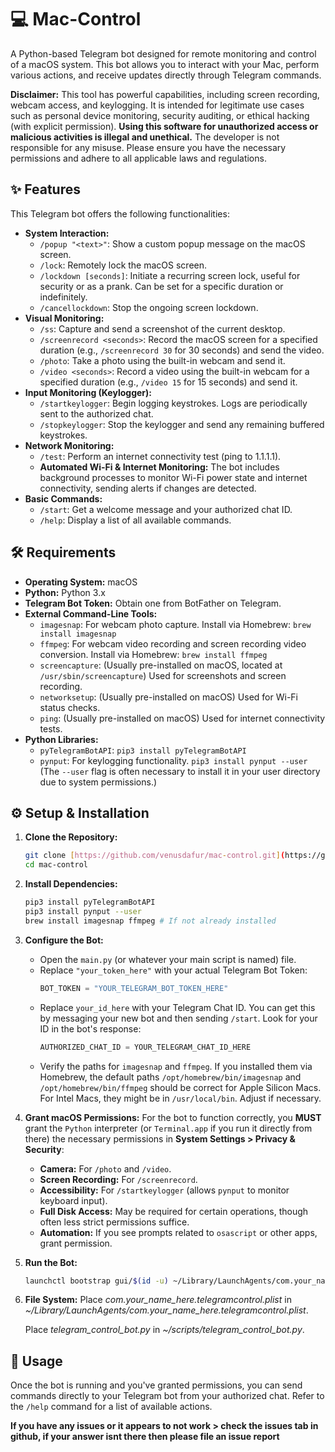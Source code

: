# 💻 Mac-Control

A Python-based Telegram bot designed for remote monitoring and control of a macOS system. This bot allows you to interact with your Mac, perform various actions, and receive updates directly through Telegram commands.

**Disclaimer:** This tool has powerful capabilities, including screen recording, webcam access, and keylogging. It is intended for legitimate use cases such as personal device monitoring, security auditing, or ethical hacking (with explicit permission). **Using this software for unauthorized access or malicious activities is illegal and unethical.** The developer is not responsible for any misuse. Please ensure you have the necessary permissions and adhere to all applicable laws and regulations.

## ✨ Features

This Telegram bot offers the following functionalities:

* **System Interaction:**
    * `/popup "<text>"`: Show a custom popup message on the macOS screen.
    * `/lock`: Remotely lock the macOS screen.
    * `/lockdown [seconds]`: Initiate a recurring screen lock, useful for security or as a prank. Can be set for a specific duration or indefinitely.
    * `/cancellockdown`: Stop the ongoing screen lockdown.
* **Visual Monitoring:**
    * `/ss`: Capture and send a screenshot of the current desktop.
    * `/screenrecord <seconds>`: Record the macOS screen for a specified duration (e.g., `/screenrecord 30` for 30 seconds) and send the video.
    * `/photo`: Take a photo using the built-in webcam and send it.
    * `/video <seconds>`: Record a video using the built-in webcam for a specified duration (e.g., `/video 15` for 15 seconds) and send it.
* **Input Monitoring (Keylogger):**
    * `/startkeylogger`: Begin logging keystrokes. Logs are periodically sent to the authorized chat.
    * `/stopkeylogger`: Stop the keylogger and send any remaining buffered keystrokes.
* **Network Monitoring:**
    * `/test`: Perform an internet connectivity test (ping to 1.1.1.1).
    * **Automated Wi-Fi & Internet Monitoring:** The bot includes background processes to monitor Wi-Fi power state and internet connectivity, sending alerts if changes are detected.
* **Basic Commands:**
    * `/start`: Get a welcome message and your authorized chat ID.
    * `/help`: Display a list of all available commands.

## 🛠️ Requirements

* **Operating System:** macOS
* **Python:** Python 3.x
* **Telegram Bot Token:** Obtain one from BotFather on Telegram.
* **External Command-Line Tools:**
    * `imagesnap`: For webcam photo capture. Install via Homebrew: `brew install imagesnap`
    * `ffmpeg`: For webcam video recording and screen recording video conversion. Install via Homebrew: `brew install ffmpeg`
    * `screencapture`: (Usually pre-installed on macOS, located at `/usr/sbin/screencapture`) Used for screenshots and screen recording.
    * `networksetup`: (Usually pre-installed on macOS) Used for Wi-Fi status checks.
    * `ping`: (Usually pre-installed on macOS) Used for internet connectivity tests.
* **Python Libraries:**
    * `pyTelegramBotAPI`: `pip3 install pyTelegramBotAPI`
    * `pynput`: For keylogging functionality. `pip3 install pynput --user` (The `--user` flag is often necessary to install it in your user directory due to system permissions.)

## ⚙️ Setup & Installation

1.  **Clone the Repository:**
    ```bash
    git clone [https://github.com/venusdafur/mac-control.git](https://github.com/venusdafur/mac-control.git)
    cd mac-control
    ```

2.  **Install Dependencies:**
    ```bash
    pip3 install pyTelegramBotAPI
    pip3 install pynput --user
    brew install imagesnap ffmpeg # If not already installed
    ```
3.  **Configure the Bot:**
    * Open the `main.py` (or whatever your main script is named) file.
    * Replace `"your_token_here"` with your actual Telegram Bot Token:
        ```python
        BOT_TOKEN = "YOUR_TELEGRAM_BOT_TOKEN_HERE"
        ```
    * Replace `your_id_here` with your Telegram Chat ID. You can get this by messaging your new bot and then sending `/start`. Look for your ID in the bot's response:
        ```python
        AUTHORIZED_CHAT_ID = YOUR_TELEGRAM_CHAT_ID_HERE
        ```
    * Verify the paths for `imagesnap` and `ffmpeg`. If you installed them via Homebrew, the default paths `/opt/homebrew/bin/imagesnap` and `/opt/homebrew/bin/ffmpeg` should be correct for Apple Silicon Macs. For Intel Macs, they might be in `/usr/local/bin`. Adjust if necessary.

4.  **Grant macOS Permissions:**
    For the bot to function correctly, you **MUST** grant the `Python` interpreter (or `Terminal.app` if you run it directly from there) the necessary permissions in **System Settings > Privacy & Security**:
    * **Camera:** For `/photo` and `/video`.
    * **Screen Recording:** For `/screenrecord`.
    * **Accessibility:** For `/startkeylogger` (allows `pynput` to monitor keyboard input).
    * **Full Disk Access:** May be required for certain operations, though often less strict permissions suffice.
    * **Automation:** If you see prompts related to `osascript` or other apps, grant permission.

5.  **Run the Bot:**
    ```bash
    launchctl bootstrap gui/$(id -u) ~/Library/LaunchAgents/com.your_name_here.telegramcontrol.plist
    ```

6. **File System:**
   Place *com.your_name_here.telegramcontrol.plist* in *~/Library/LaunchAgents/com.your_name_here.telegramcontrol.plist*.

   Place *telegram_control_bot.py* in *~/scripts/telegram_control_bot.py*.
    
## 🚀 Usage

Once the bot is running and you've granted permissions, you can send commands directly to your Telegram bot from your authorized chat. Refer to the `/help` command for a list of available actions.

**If you have any issues or it appears to not work > check the issues tab in github, if your answer isnt there then please file an issue report**
